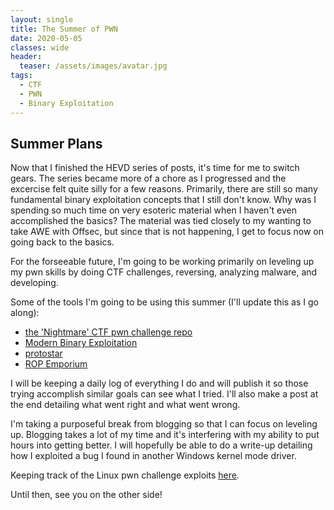 ```yaml
---
layout: single
title: The Summer of PWN
date: 2020-05-05
classes: wide
header:
  teaser: /assets/images/avatar.jpg
tags:
  - CTF
  - PWN
  - Binary Exploitation
---
```


## Summer Plans
Now that I finished the HEVD series of posts, it's time for me to switch gears. The series became more of a chore as I progressed and the excercise felt quite silly for a few reasons. Primarily, there are still so many fundamental binary exploitation concepts that I still don't know. Why was I spending so much time on very esoteric material when I haven't even accomplished the basics? The material was tied closely to my wanting to take AWE with Offsec, but since that is not happening, I get to focus now on going back to the basics.

For the forseeable future, I'm going to be working primarily on leveling up my pwn skills by doing CTF challenges, reversing, analyzing malware, and developing. 

Some of the tools I'm going to be using this summer (I'll update this as I go along):
+ [the 'Nightmare' CTF pwn challenge repo](https://github.com/guyinatuxedo/nightmare)
+ [Modern Binary Exploitation](https://github.com/RPISEC/MBE)
+ [protostar](https://exploit-exercises.lains.space/protostar/)
+ [ROP Emporium](https://ropemporium.com/)

I will be keeping a daily log of everything I do and will publish it so those trying accomplish similar goals can see what I tried. I'll also make a post at the end detailing what went right and what went wrong.

I'm taking a purposeful break from blogging so that I can focus on leveling up. Blogging takes a lot of my time and it's interfering with my ability to put hours into getting better. I will hopefully be able to do a write-up detailing how I exploited a bug I found in another Windows kernel mode driver.

Keeping track of the Linux pwn challenge exploits [here](https://github.com/h0mbre/Summer_of_PWN). 

Until then, see you on the other side!
